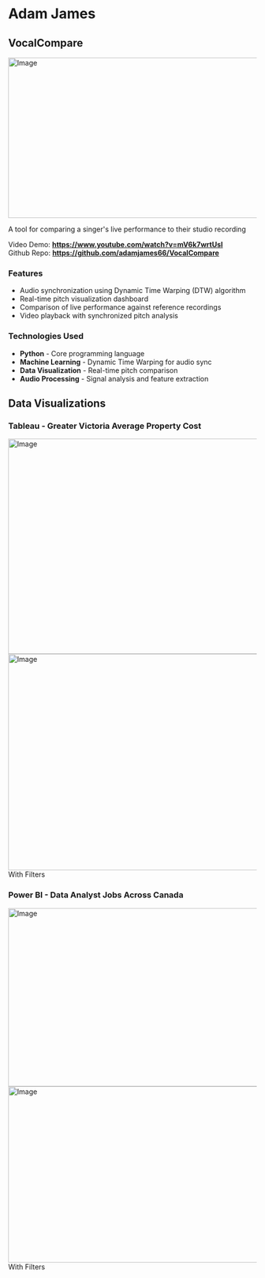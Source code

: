 # Adam James

## VocalCompare
<img width="596" height="325" alt="Image" src="https://github.com/user-attachments/assets/5da6fe3c-0372-4ee7-a3bf-cdc2dd70a0d9" />    

A tool for comparing a singer's live performance to their studio recording  
  
Video Demo: **https://www.youtube.com/watch?v=mV6k7wrtUsI**  
Github Repo: **https://github.com/adamjames66/VocalCompare**
### Features
- Audio synchronization using Dynamic Time Warping (DTW) algorithm
- Real-time pitch visualization dashboard
- Comparison of live performance against reference recordings
- Video playback with synchronized pitch analysis
### Technologies Used
- **Python** - Core programming language
- **Machine Learning** - Dynamic Time Warping for audio sync
- **Data Visualization** - Real-time pitch comparison
- **Audio Processing** - Signal analysis and feature extraction


## Data Visualizations
### Tableau - Greater Victoria Average Property Cost
<img width="686" height="436" alt="Image" src="https://github.com/user-attachments/assets/e1e674bd-1f15-4417-9088-4fd1d817ba79" />    


<img width="682" height="438" alt="Image" src="https://github.com/user-attachments/assets/b1f4d68d-624b-4851-b49e-45ee95344e58" />
With Filters

### Power BI - Data Analyst Jobs Across Canada
<img width="636" height="361" alt="Image" src="https://github.com/user-attachments/assets/103eabb9-0da0-4c82-b62b-9bed83f295ac" />    

<img width="632" height="357" alt="Image" src="https://github.com/user-attachments/assets/0d9c149c-c392-4239-a9a4-825603decfe8" />
With Filters
